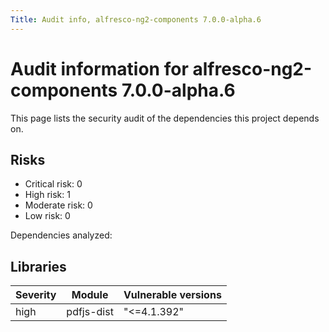 ```yaml
---
Title: Audit info, alfresco-ng2-components 7.0.0-alpha.6
---
```


# Audit information for alfresco-ng2-components 7.0.0-alpha.6

This page lists the security audit of the dependencies this project depends on.

## Risks

- Critical risk: 0
- High risk: 1
- Moderate risk: 0
- Low risk: 0

Dependencies analyzed: 

## Libraries

| Severity | Module | Vulnerable versions |
| --- | --- | --- |
|high | pdfjs-dist | &#34;&lt;=4.1.392&#34; |


